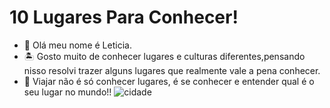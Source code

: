 # 10 Lugares Para Conhecer!
- 🙂 Olá meu nome é Leticia.
- 🏝️ Gosto muito de conhecer lugares e culturas diferentes,pensando nisso resolvi trazer alguns lugares que realmente vale a pena conhecer.
- 💜 Viajar não é só conhecer lugares, é se conhecer e entender qual é o seu lugar no mundo!!
![cidade](https://user-images.githubusercontent.com/107555292/174881413-f34f491b-af89-4474-99d7-fb8ea98cb2ca.jpg)
